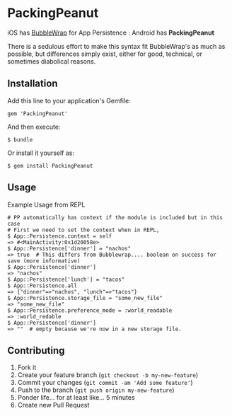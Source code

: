 # PackingPeanut

iOS has [BubbleWrap](https://github.com/rubymotion/BubbleWrap) for App Persistence : Android has **PackingPeanut**

There is a sedulous effort to make this syntax fit BubbleWrap's as much as possible, but differences simply exist, either for good, technical, or sometimes diabolical reasons.

## Installation

Add this line to your application's Gemfile:

    gem 'PackingPeanut'

And then execute:

    $ bundle

Or install it yourself as:

    $ gem install PackingPeanut

## Usage

Example Usage from REPL
```
# PP automatically has context if the module is included but in this case
# First we need to set the context when in REPL, 
$ App::Persistence.context = self
=> #<MainActivity:0x1d20058e>
$ App::Persistence['dinner'] = "nachos"
=> true  # This differs from Bubblewrap.... boolean on success for save (more informative)
$ App::Persistence['dinner'] 
=> "nachos"
$ App::Persistence['lunch'] = "tacos"
$ App::Persistence.all
=> {"dinner"=>"nachos", "lunch"=>"tacos"}
$ App::Persistence.storage_file = "some_new_file"
=> "some_new_file"
$ App::Persistence.preference_mode = :world_readable
=> :world_redable
$ App::Persistence['dinner']
=> ""  # empty because we're now in a new storage file.

```

## Contributing

1. Fork it
2. Create your feature branch (`git checkout -b my-new-feature`)
3. Commit your changes (`git commit -am 'Add some feature'`)
4. Push to the branch (`git push origin my-new-feature`)
5. Ponder life... for at least like... 5 minutes
6. Create new Pull Request
